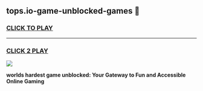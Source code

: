 
## tops.io-game-unblocked-games 👋
<h3>
<a href="https://premium.freeplayer.one?title=tops.io-game-unblocked-games&ref=14F">CLICK TO PLAY</a></h3>
<hr>

<h3>
<a href="https://premium.freeplayer.one?title=tops.io-game-unblocked-games&ref=14F">CLICK 2 PLAY</a>
  
</h3>

<a href="https://premium.freeplayer.one?title=tops.io-game-unblocked-games&ref=12F/"><img src="https://clearcache.store/games.png"></a>


**worlds hardest game unblocked: Your Gateway to Fun and Accessible Online Gaming**
